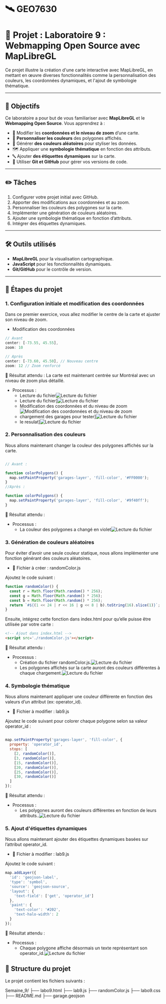 # 🛰️ GEO7630

# 📌 Projet : Laboratoire 9 : Webmapping Open Source avec MapLibreGL

Ce projet illustre la création d'une carte interactive avec MapLibreGL, en mettant en œuvre diverses fonctionnalités comme la personnalisation des couleurs, les coordonnées dynamiques, et l'ajout de symbologie thématique.

---

## 🎯 Objectifs
Ce laboratoire a pour but de vous familiariser avec **MapLibreGL** et le **Webmapping Open Source**. Vous apprendrez à :

- 🎯 Modifier les **coordonnées et le niveau de zoom** d’une carte.
- 🎨 **Personnaliser les couleurs** des polygones affichés.
- 🌈 Générer **des couleurs aléatoires** pour styliser les données.
- 🗺 Appliquer une **symbologie thématique** en fonction des attributs.
- 🔤 Ajouter **des étiquettes dynamiques** sur la carte.
- 📌 Utiliser **Git et GitHub** pour gérer vos versions de code.


---

## ✏️ Tâches
1. Configurer votre projet initial avec GitHub.
2. Apporter des modifications aux coordonnées et au zoom.
3. Personnaliser les couleurs des polygones sur la carte.
4. Implémenter une génération de couleurs aléatoires.
5. Ajouter une symbologie thématique en fonction d’attributs.
6. Intégrer des étiquettes dynamiques.

---

## 🛠️ Outils utilisés
- **MapLibreGL** pour la visualisation cartographique.
- **JavaScript** pour les fonctionnalités dynamiques.
- **Git/GitHub** pour le contrôle de version.

---

## 📂 Étapes du projet

###  1. Configuration initiale et modification des coordonnées
Dans ce premier exercice, vous allez modifier le centre de la carte et ajuster son niveau de zoom.
- Modification des coordonnées




```javascript
// Avant
center: [-73.55, 45.55], 
zoom: 10

// Après
center: [-73.60, 45.50], // Nouveau centre
zoom: 12 // Zoom renforcé

```



🔹 Résultat attendu :
La carte est maintenant centrée sur Montréal avec un niveau de zoom plus détaillé.
- Processus :
  - Lecture du fichier![Lecture du fichier](photo/1.png)
  - Lecture du fichier]![Lecture du fichier](photo/2.png)
  - Modification des coordonnées et du niveau de zoom![Modification des coordonnées et du niveau de zoom](photo/3.png)
  - chargement des garages pour tester]![Lecture du fichier](photo/4.png)
  - le resulat]![Lecture du fichier](photo/5.png)
  


### 2. Personnalisation des couleurs
Nous allons maintenant changer la couleur des polygones affichés sur la carte.


```javaScript 

// Avant :

function colorPolygons() {
  map.setPaintProperty('garages-layer', 'fill-color', '#FF0000');
}
//Après :

function colorPolygons() {
  map.setPaintProperty('garages-layer', 'fill-color', '#9f40ff');
} 
```

🔹 Résultat attendu :
- Processus :
  - La couleur des polygones a changé en violet![Lecture du fichier](photo/6.png)






### 3. Génération de couleurs aléatoires
Pour éviter d’avoir une seule couleur statique, nous allons implémenter une fonction générant des couleurs aléatoires.

 - 📌 Fichier à créer : randomColor.js

Ajoutez le code suivant :

```JavaScript
function randomColor() {
  const r = Math.floor(Math.random() * 256);
  const g = Math.floor(Math.random() * 256);
  const b = Math.floor(Math.random() * 256);
  return `#${(1 << 24 | r << 16 | g << 8 | b).toString(16).slice(1)}`;
}

```
Ensuite, intégrez cette fonction dans index.html pour qu’elle puisse être utilisée par votre carte :

```HTML
<!-- Ajout dans index.html -->
<script src='./randomColor.js'></script>

```

🔹 Résultat attendu :
- Processus :
  - Création du fichier randomColor.js.![Lecture du fichier](photo/7.png)
  - Les polygones affichés sur la carte auront des couleurs différentes à chaque chargement.![Lecture du fichier](photo/8.png)



### 4. Symbologie thématique
Nous allons maintenant appliquer une couleur différente en fonction des valeurs d’un attribut (ex: operator_id).

- 📌 Fichier à modifier : lab9.js

Ajoutez le code suivant pour colorer chaque polygone selon sa valeur operator_id :

```JavaScript

map.setPaintProperty('garages-layer', 'fill-color', {
  property: 'operator_id',
  stops: [
    [2, randomColor()],
    [3, randomColor()],
    [15, randomColor()],
    [20, randomColor()],
    [25, randomColor()],
    [30, randomColor()]
  ]
});

```

🔹 Résultat attendu :
- Processus :
  - Les polygones auront des couleurs différentes en fonction de leurs attributs..![Lecture du fichier](photo/9.png)




### 5. Ajout d'étiquettes dynamiques
Nous allons maintenant ajouter des étiquettes dynamiques basées sur l’attribut operator_id.

- 📌 Fichier à modifier : lab9.js

Ajoutez le code suivant :

```JavaScript
map.addLayer({
  'id': 'geojson-label',
  'type': 'symbol',
  'source': 'geojson-source',
  'layout': {
    'text-field': ['get', 'operator_id']
  },
  'paint': {
    'text-color': '#202',
    'text-halo-width': 2
  }
});

```
🔹 Résultat attendu :
- Processus :
   - Chaque polygone affiche désormais un texte représentant son operator_id.![Lecture du fichier](photo/9.png)




## 📂 Structure du projet
Le projet contient les fichiers suivants :


Semaine_9/
├── labo9.html
├── lab9.js
├── randomColor.js
├── labo9.css
├── README.md
├── garage.geojson

